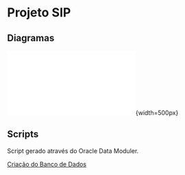 # Projeto SIP

## Diagramas
![Diagrama](./docs/modelo_logico.pdf){width=500px}

## Scripts
Script gerado através do Oracle Data Moduler.

[Criação do Banco de Dados](./sqls/create_db.ddl)
